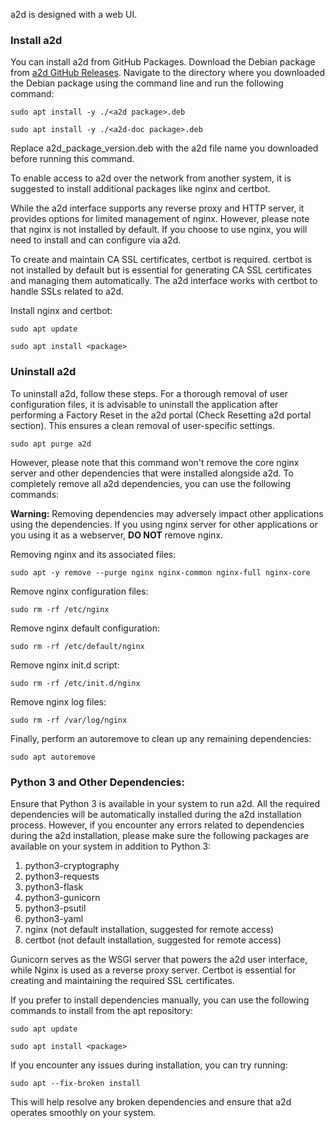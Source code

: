 a2d is designed with a web UI.

### Install a2d

You can install a2d from GitHub Packages. Download the Debian package from [a2d
GitHub Releases](https://github.com/NGC2023/a2d/releases). Navigate to the
directory where you downloaded the Debian package using the command line and run
the following command:

`sudo apt install -y ./<a2d package>.deb`

`sudo apt install -y ./<a2d-doc package>.deb`

Replace a2d_package_version.deb with the a2d file name you downloaded before
running this command.

To enable access to a2d over the network from another system, it is suggested to
install additional packages like nginx and certbot.

While the a2d interface supports any reverse proxy and HTTP server, it provides
options for limited management of nginx. However, please note that nginx is not
installed by default. If you choose to use nginx, you will need to install and
can configure via a2d.

To create and maintain CA SSL certificates, certbot is required. certbot is not
installed by default but is essential for generating CA SSL certificates and
managing them automatically. The a2d interface works with certbot to handle SSLs
related to a2d.

Install nginx and certbot:

`sudo apt update`

`sudo apt install <package>`

### Uninstall a2d

To uninstall a2d, follow these steps. For a thorough removal of user
configuration files, it is advisable to uninstall the application after
performing a Factory Reset in the a2d portal (Check Resetting a2d portal
section). This ensures a clean removal of user-specific settings.

`sudo apt purge a2d`

However, please note that this command won't remove the core nginx server and
other dependencies that were installed alongside a2d. To completely remove all
a2d dependencies, you can use the following commands:

**Warning:** Removing dependencies may adversely impact other applications using
the dependencies. If you using nginx server for other applications or you using
it as a webserver, **DO NOT** remove nginx.

Removing nginx and its associated files:

`sudo apt -y remove --purge nginx nginx-common nginx-full nginx-core`

Remove nginx configuration files:

`sudo rm -rf /etc/nginx`

Remove nginx default configuration:

`sudo rm -rf /etc/default/nginx`

Remove nginx init.d script:

`sudo rm -rf /etc/init.d/nginx`

Remove nginx log files:

`sudo rm -rf /var/log/nginx`

Finally, perform an autoremove to clean up any remaining dependencies:

`sudo apt autoremove`

### Python 3 and Other Dependencies:

Ensure that Python 3 is available in your system to run a2d. All the required
dependencies will be automatically installed during the a2d installation
process. However, if you encounter any errors related to dependencies during the
a2d installation, please make sure the following packages are available on your
system in addition to Python 3:

1. python3-cryptography
2. python3-requests
3. python3-flask
4. python3-gunicorn
5. python3-psutil
6. python3-yaml
7. nginx (not default installation, suggested for remote access)
8. certbot (not default installation, suggested for remote access)

Gunicorn serves as the WSGI server that powers the a2d user interface, while
Nginx is used as a reverse proxy server. Certbot is essential for creating and
maintaining the required SSL certificates.

If you prefer to install dependencies manually, you can use the following
commands to install from the apt repository:

`sudo apt update`

`sudo apt install <package>`

If you encounter any issues during installation, you can try running:

`sudo apt --fix-broken install`

This will help resolve any broken dependencies and ensure that a2d operates
smoothly on your system.